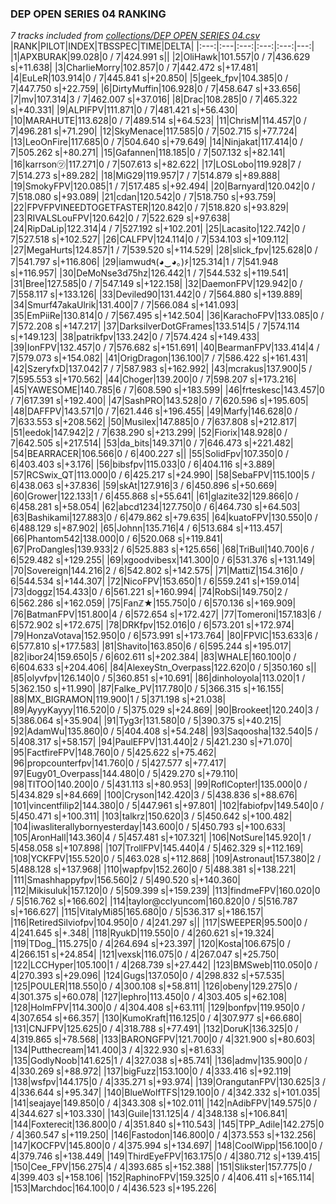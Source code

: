 ### DEP OPEN SERIES 04 RANKING
*7 tracks included from [collections/DEP OPEN SERIES 04.csv](/collections/DEP%20OPEN%20SERIES%2004.csv)*
|RANK|PILOT|INDEX|TBSSPEC|TIME|DELTA|
|:---:|:---|:---:|:---:|:---:|---:|
|1|APXBURAK|99.028|0 / 7|424.991 s||
|2|OliHawk|101.557|0 / 7|436.629 s|+11.638|
|3|CharlieMorry|102.857|0 / 7|442.472 s|+17.481|
|4|EuLeR|103.914|0 / 7|445.841 s|+20.850|
|5|geek_fpv|104.385|0 / 7|447.750 s|+22.759|
|6|DirtyMuffin|106.928|0 / 7|458.647 s|+33.656|
|7|mv|107.314|3 / 7|462.007 s|+37.016|
|8|Drac|108.285|0 / 7|465.322 s|+40.331|
|9|ALPIFPV|111.871|0 / 7|481.421 s|+56.430|
|10|MARAHUTE|113.628|0 / 7|489.514 s|+64.523|
|11|ChrisM|114.457|0 / 7|496.281 s|+71.290|
|12|SkyMenace|117.585|0 / 7|502.715 s|+77.724|
|13|LeoOnFire|117.685|0 / 7|504.640 s|+79.649|
|14|Ninjakat|117.414|0 / 7|505.262 s|+80.271|
|15|Gafannen|118.185|0 / 7|507.132 s|+82.141|
|16|karrson㋡|117.271|0 / 7|507.613 s|+82.622|
|17|LOSLobo|119.928|7 / 7|514.273 s|+89.282|
|18|MiG29|119.957|7 / 7|514.879 s|+89.888|
|19|SmokyFPV|120.085|1 / 7|517.485 s|+92.494|
|20|Barnyard|120.042|0 / 7|518.080 s|+93.089|
|21|cdan|120.542|0 / 7|518.750 s|+93.759|
|22|FPVFPVINEEDTOGETFASTER|120.842|0 / 7|518.820 s|+93.829|
|23|RIVALSLouFPV|120.642|0 / 7|522.629 s|+97.638|
|24|RipDaLip|122.314|4 / 7|527.192 s|+102.201|
|25|Lacasito|122.742|0 / 7|527.518 s|+102.527|
|26|CALFPV|124.114|0 / 7|534.103 s|+109.112|
|27|MegaHurts|124.857|1 / 7|539.520 s|+114.529|
|28|slick_fpv|125.628|0 / 7|541.797 s|+116.806|
|29|iamwud٩(◕‿◕｡)۶|125.314|1 / 7|541.948 s|+116.957|
|30|DeMoNse3d75hz|126.442|1 / 7|544.532 s|+119.541|
|31|Bree|127.585|0 / 7|547.149 s|+122.158|
|32|DaemonFPV|129.942|0 / 7|558.117 s|+133.126|
|33|Deviled90|131.442|0 / 7|564.880 s|+139.889|
|34|Smurf47akaUlrik|131.400|7 / 7|566.084 s|+141.093|
|35|EmPiiRe|130.814|0 / 7|567.495 s|+142.504|
|36|KarachoFPV|133.085|0 / 7|572.208 s|+147.217|
|37|DarksilverDotGFrames|133.514|5 / 7|574.114 s|+149.123|
|38|patrikfpv|133.242|0 / 7|574.424 s|+149.433|
|39|IonFPV|132.457|0 / 7|576.682 s|+151.691|
|40|BearmanFPV|133.414|4 / 7|579.073 s|+154.082|
|41|OrigDragon|136.100|7 / 7|586.422 s|+161.431|
|42|SzeryfxD|137.042|7 / 7|587.983 s|+162.992|
|43|mcrakus|137.900|5 / 7|595.553 s|+170.562|
|44|Choger|139.200|0 / 7|598.207 s|+173.216|
|45|YAWESOME|140.785|6 / 7|608.590 s|+183.599|
|46|frteskesc|143.457|0 / 7|617.391 s|+192.400|
|47|SashPRO|143.528|0 / 7|620.596 s|+195.605|
|48|DAFFPV|143.571|0 / 7|621.446 s|+196.455|
|49|Marfy|146.628|0 / 7|633.553 s|+208.562|
|50|Musilex|147.885|0 / 7|637.808 s|+212.817|
|51|eedok|147.942|2 / 7|638.290 s|+213.299|
|52|Fiorix|148.928|0 / 7|642.505 s|+217.514|
|53|da_bits|149.371|0 / 7|646.473 s|+221.482|
|54|BEARRACER|106.566|0 / 6|400.227 s||
|55|SolidFpv|107.350|0 / 6|403.403 s|+3.176|
|56|bibsfpv|115.033|0 / 6|404.116 s|+3.889|
|57|RCSwix_QT|113.000|0 / 6|425.217 s|+24.990|
|58|SebaFPV|115.100|5 / 6|438.063 s|+37.836|
|59|skAt|127.916|3 / 6|450.896 s|+50.669|
|60|Grower|122.133|1 / 6|455.868 s|+55.641|
|61|glazite32|129.866|0 / 6|458.281 s|+58.054|
|62|abcd1234|127.750|0 / 6|464.730 s|+64.503|
|63|Bashikami|127.883|0 / 6|479.862 s|+79.635|
|64|kuatoFPV|130.550|0 / 6|488.129 s|+87.902|
|65|Johnn|135.716|4 / 6|513.684 s|+113.457|
|66|Phantom542|138.000|0 / 6|520.068 s|+119.841|
|67|ProDangles|139.933|2 / 6|525.883 s|+125.656|
|68|TriBull|140.700|6 / 6|529.482 s|+129.255|
|69|xgoodvibesx|141.300|0 / 6|531.376 s|+131.149|
|70|Sovereign|144.216|2 / 6|542.802 s|+142.575|
|71|MattiZ|154.316|0 / 6|544.534 s|+144.307|
|72|NicoFPV|153.650|1 / 6|559.241 s|+159.014|
|73|doggz|154.433|0 / 6|561.221 s|+160.994|
|74|RobSi|149.750|2 / 6|562.286 s|+162.059|
|75|Fanℤ★|155.750|0 / 6|570.136 s|+169.909|
|76|BatmanFPV|151.800|4 / 6|572.654 s|+172.427|
|77|Tomeroni|157.183|6 / 6|572.902 s|+172.675|
|78|DRKfpv|152.016|0 / 6|573.201 s|+172.974|
|79|HonzaVotava|152.950|0 / 6|573.991 s|+173.764|
|80|FPVlC|153.633|6 / 6|577.810 s|+177.583|
|81|Shavito|163.850|6 / 6|595.244 s|+195.017|
|82|ibor24|159.650|5 / 6|602.611 s|+202.384|
|83|WHALE|160.100|0 / 6|604.633 s|+204.406|
|84|AlexeyStn_Overpass|122.620|0 / 5|350.160 s||
|85|olyvfpv|126.140|0 / 5|360.851 s|+10.691|
|86|dinholoyola|113.020|1 / 5|362.150 s|+11.990|
|87|Falke_PV|117.780|0 / 5|366.315 s|+16.155|
|88|MX_BIGRAMON|119.900|1 / 5|371.198 s|+21.038|
|89|AyyyKayyy|116.520|0 / 5|375.029 s|+24.869|
|90|Brookeet|120.240|3 / 5|386.064 s|+35.904|
|91|Tyg3r|131.580|0 / 5|390.375 s|+40.215|
|92|AdamWu|135.860|0 / 5|404.408 s|+54.248|
|93|Saqoosha|132.540|5 / 5|408.317 s|+58.157|
|94|PaulEFPV|131.440|2 / 5|421.230 s|+71.070|
|95|FactfireFPV|148.760|0 / 5|425.622 s|+75.462|
|96|propcounterfpv|141.760|0 / 5|427.577 s|+77.417|
|97|Eugy01_Overpass|144.480|0 / 5|429.270 s|+79.110|
|98|TITOO|140.200|0 / 5|431.113 s|+80.953|
|99|RoflCopter!|135.000|0 / 5|434.829 s|+84.669|
|100|Cryson|142.420|3 / 5|438.836 s|+88.676|
|101|vincentfilip2|144.380|0 / 5|447.961 s|+97.801|
|102|fabiofpv|149.540|0 / 5|450.471 s|+100.311|
|103|talkrz|150.620|3 / 5|450.642 s|+100.482|
|104|iwasliterallybornyesterday|143.600|0 / 5|450.793 s|+100.633|
|105|AronHall|143.360|4 / 5|457.481 s|+107.321|
|106|NotSure|145.920|1 / 5|458.058 s|+107.898|
|107|TrollFPV|145.440|4 / 5|462.329 s|+112.169|
|108|YCKFPV|155.520|0 / 5|463.028 s|+112.868|
|109|Astronaut|157.380|2 / 5|488.128 s|+137.968|
|110|wapfpv|152.260|0 / 5|488.381 s|+138.221|
|111|Smashhappyfpv|156.560|2 / 5|490.520 s|+140.360|
|112|Mikisuluk|157.120|0 / 5|509.399 s|+159.239|
|113|findmeFPV|160.020|0 / 5|516.762 s|+166.602|
|114|taylor@cclyuncom|160.820|0 / 5|516.787 s|+166.627|
|115|VitalyMi85|165.680|0 / 5|536.317 s|+186.157|
|116|RetiredSilviofpv|104.950|0 / 4|241.297 s||
|117|SWEEPER|95.500|0 / 4|241.645 s|+.348|
|118|RyukD|119.550|0 / 4|260.621 s|+19.324|
|119|TDog_|115.275|0 / 4|264.694 s|+23.397|
|120|Kosta|106.675|0 / 4|266.151 s|+24.854|
|121|vexsk|116.075|0 / 4|267.047 s|+25.750|
|122|LCCHyper|105.100|1 / 4|268.739 s|+27.442|
|123|BMSweb|110.050|0 / 4|270.393 s|+29.096|
|124|Gugs|137.050|0 / 4|298.832 s|+57.535|
|125|POULER|118.550|0 / 4|300.108 s|+58.811|
|126|obeny|129.275|0 / 4|301.375 s|+60.078|
|127|lephro|113.450|0 / 4|303.405 s|+62.108|
|128|HolmFPV|114.300|0 / 4|304.408 s|+63.111|
|129|bonfpv|119.950|0 / 4|307.654 s|+66.357|
|130|KumoKraft|116.125|0 / 4|307.977 s|+66.680|
|131|CNJFPV|125.625|0 / 4|318.788 s|+77.491|
|132|DoruK|136.325|0 / 4|319.865 s|+78.568|
|133|BARONGFPV|121.700|0 / 4|321.900 s|+80.603|
|134|Putthecream|141.400|3 / 4|322.930 s|+81.633|
|135|GodlyNoob|141.625|1 / 4|327.038 s|+85.741|
|136|admv|135.900|0 / 4|330.269 s|+88.972|
|137|bigFuzz|153.100|0 / 4|333.416 s|+92.119|
|138|wsfpv|144.175|0 / 4|335.271 s|+93.974|
|139|OrangutanFPV|130.625|3 / 4|336.644 s|+95.347|
|140|BlueWolfTFS|129.100|0 / 4|342.332 s|+101.035|
|141|seajaye|149.850|0 / 4|343.308 s|+102.011|
|142|nAdibFPV|149.575|0 / 4|344.627 s|+103.330|
|143|Guile|131.125|4 / 4|348.138 s|+106.841|
|144|Foxterecit|136.800|0 / 4|351.840 s|+110.543|
|145|TPP_Adile|142.275|0 / 4|360.547 s|+119.250|
|146|Fastodon|146.800|0 / 4|373.553 s|+132.256|
|147|KOCFPV|145.800|0 / 4|375.994 s|+134.697|
|148|CoolWipp|156.100|0 / 4|379.746 s|+138.449|
|149|ThirdEyeFPV|163.175|0 / 4|380.712 s|+139.415|
|150|Cee_FPV|156.275|4 / 4|393.685 s|+152.388|
|151|Slikster|157.775|0 / 4|399.403 s|+158.106|
|152|RaphinoFPV|159.325|0 / 4|406.411 s|+165.114|
|153|Marchdoc|164.100|0 / 4|436.523 s|+195.226|
